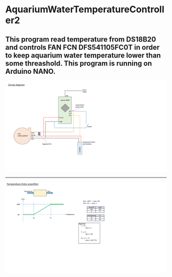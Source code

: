 # AquariumWaterTemperatureController2
This program read temperature from DS18B20 and controls FAN FCN DFS541105FC0T
in order to keep aquarium water temperature lower than some threashold.
This program is running on Arduino NANO.
---
![CircuitDiagram](images/circuitDiagram.png "CircuitDiagram")

---
![TemperatureDutyArgorithm](images/TemperatureDutyArgorithm.png "TemperatureDutyArgorithm")
